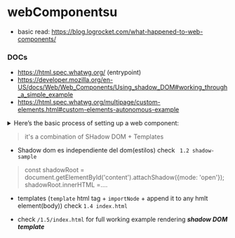 # webComponentsu

- basic read: https://blog.logrocket.com/what-happened-to-web-components/

### DOCs

- https://html.spec.whatwg.org/ (entrypoint)
- https://developer.mozilla.org/en-US/docs/Web/Web_Components/Using_shadow_DOM#working_through_a_simple_example
- https://html.spec.whatwg.org/multipage/custom-elements.html#custom-elements-autonomous-example

<details>
  <summary>Here’s the basic process of setting up a web component:
    </summary>
  <p></p>

- Create a MyElement class that extends the HTMLElementclass (using ES6 syntax since previous JavaScript versions don’t have a class syntax)
- Define the `<my-element></my-element>` custom HTML tag that will represent the MyElement JavaScript class in the HTML document. Here, you can use either the `CustomElementRegistry.define()` method or the DOM API’s `document.createElement()`method
- Attach a shadow DOM tree to the custom element’s constructor using the `Element.attachShadow()` method. This step is optional and only applicable when the web component has child elements — see a web component example without (`<flag-icon></flag-icon>`) and with (`<popup-info></popup-info>`) a shadow DOM
- Create an HTML template using the `<template> `tag. Place the reusable content of the custom MyElement web component within the template and append a clone of it to the shadow DOM. You can also add `<style> and <slot>` tags (the latter is for dynamic content within the template) to the template. This step is optional, too, you only have to add a template if you want/need to
- Import MyElement as an **ES6 module**
- You can use the `<my-element> </my-element>` web component on your page the same way as any standard HTML element

</details>


> it's a combination of SHadow DOM + Templates

- Shadow dom es independiente del dom(estilos) check ` 1.2 shadow-sample`
> const shadowRoot = document.getElementById('content').attachShadow({mode: 'open'});
        shadowRoot.innerHTML =....

- templates (`template` html tag + `importNode` + append it to any hmlt element(body)) check `1.4 index.html`

- check `/1.5/index.html` for full working example rendering **_shadow DOM template_**